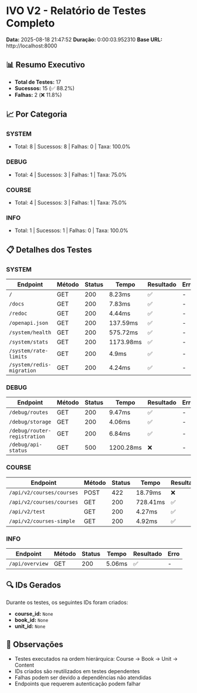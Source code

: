 # IVO V2 - Relatório de Testes Completo

**Data:** 2025-08-18 21:47:52
**Duração:** 0:00:03.952310
**Base URL:** http://localhost:8000

## 📊 Resumo Executivo

- **Total de Testes:** 17
- **Sucessos:** 15 (✅ 88.2%)
- **Falhas:** 2 (❌ 11.8%)

## 📈 Por Categoria

### SYSTEM
- Total: 8 | Sucessos: 8 | Falhas: 0 | Taxa: 100.0%

### DEBUG
- Total: 4 | Sucessos: 3 | Falhas: 1 | Taxa: 75.0%

### COURSE
- Total: 4 | Sucessos: 3 | Falhas: 1 | Taxa: 75.0%

### INFO
- Total: 1 | Sucessos: 1 | Falhas: 0 | Taxa: 100.0%

## 📋 Detalhes dos Testes

### SYSTEM

| Endpoint | Método | Status | Tempo | Resultado | Erro |
|----------|--------|--------|-------|-----------|------|
| `/` | GET | 200 | 8.23ms | ✅ | - |
| `/docs` | GET | 200 | 7.83ms | ✅ | - |
| `/redoc` | GET | 200 | 4.44ms | ✅ | - |
| `/openapi.json` | GET | 200 | 137.59ms | ✅ | - |
| `/system/health` | GET | 200 | 575.72ms | ✅ | - |
| `/system/stats` | GET | 200 | 1173.98ms | ✅ | - |
| `/system/rate-limits` | GET | 200 | 4.9ms | ✅ | - |
| `/system/redis-migration` | GET | 200 | 4.24ms | ✅ | - |

### DEBUG

| Endpoint | Método | Status | Tempo | Resultado | Erro |
|----------|--------|--------|-------|-----------|------|
| `/debug/routes` | GET | 200 | 9.47ms | ✅ | - |
| `/debug/storage` | GET | 200 | 4.06ms | ✅ | - |
| `/debug/router-registration` | GET | 200 | 6.84ms | ✅ | - |
| `/debug/api-status` | GET | 500 | 1200.28ms | ❌ | - |

### COURSE

| Endpoint | Método | Status | Tempo | Resultado | Erro |
|----------|--------|--------|-------|-----------|------|
| `/api/v2/courses/courses` | POST | 422 | 18.79ms | ❌ | - |
| `/api/v2/courses/courses` | GET | 200 | 728.41ms | ✅ | - |
| `/api/v2/test` | GET | 200 | 4.27ms | ✅ | - |
| `/api/v2/courses-simple` | GET | 200 | 4.92ms | ✅ | - |

### INFO

| Endpoint | Método | Status | Tempo | Resultado | Erro |
|----------|--------|--------|-------|-----------|------|
| `/api/overview` | GET | 200 | 5.06ms | ✅ | - |

## 🔍 IDs Gerados

Durante os testes, os seguintes IDs foram criados:

- **course_id:** `None`
- **book_id:** `None`
- **unit_id:** `None`

## 📝 Observações

- Testes executados na ordem hierárquica: Course → Book → Unit → Content
- IDs criados são reutilizados em testes dependentes
- Falhas podem ser devido a dependências não atendidas
- Endpoints que requerem autenticação podem falhar
